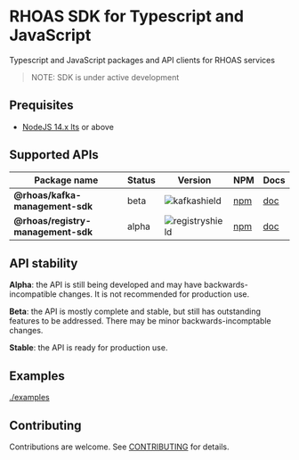 # RHOAS SDK for Typescript and JavaScript

Typescript and JavaScript packages and API clients for RHOAS services

> NOTE: SDK is under active development

## Prequisites

- [NodeJS 14.x lts](https://nodejs.org/en/about/releases/) or above

## Supported APIs

| Package name                     | Status   |   Version         | NPM                 | Docs               |
|----------------------------------|----------|-------------------|---------------------|--------------------|
| **@rhoas/kafka-management-sdk**    | beta   | ![kafkashield]    | [npm][kafkanpm]     | [doc][kafkagit]    |
| **@rhoas/registry-management-sdk** | alpha  | ![registryshield] | [npm][registrynpm]  | [doc][registrygit] |

## API stability

**Alpha**: the API is still being developed and may have backwards-incompatible changes. It is not recommended for production use.

**Beta**: the API is mostly complete and stable, but still has outstanding features to be addressed. There may be minor backwards-incomptable changes.

**Stable**: the API is ready for production use.

## Examples

[./examples](https://github.com/redhat-developer/app-services-sdk-js/tree/main/examples) 

## Contributing

Contributions are welcome. See [CONTRIBUTING](CONTRIBUTING.md) for details.

[kafkagit]: https://github.com/redhat-developer/app-services-sdk-js/tree/main/packages/kafka-management-sdk 
[kafkanpm]: https://www.npmjs.com/package/@rhoas/kafka-management-sdk
[registrygit]: https://github.com/redhat-developer/app-services-sdk-js/tree/main/packages/kafka-management-sdk 
[registrynpm]: https://www.npmjs.com/package/@rhoas/kafka-management-sdk
[kafkashield]: https://img.shields.io/npm/v/@rhoas/kafka-management-sdk
[registryshield]: https://img.shields.io/npm/v/@rhoas/registry-management-sdk